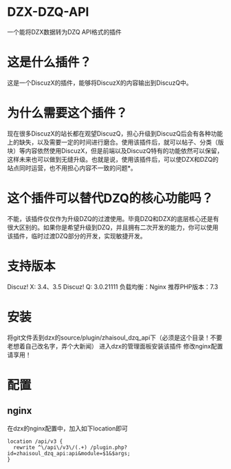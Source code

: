 # DZX-DZQ-API
一个能将DZX数据转为DZQ API格式的插件

# 这是什么插件？
这是一个DiscuzX的插件，能够将DiscuzX的内容输出到DiscuzQ中。

# 为什么需要这个插件？
现在很多DiscuzX的站长都在观望DiscuzQ，担心升级到DiscuzQ后会有各种功能上的缺失，以及需要一定的时间进行磨合。使用该插件后，就可以帖子、分类（版块）等内容依然使用DiscuzX，但是前端以及DiscuzQ特有的功能依然可以保留，这样未来也可以做到无缝升级。也就是说，使用该插件后，可以使DZX和DZQ的站点同时运营，也不用担心内容不一致的问题*。

# 这个插件可以替代DZQ的核心功能吗？
不能，该插件仅仅作为升级DZQ的过渡使用。毕竟DZQ和DZX的底层核心还是有很大区别的。如果你是希望升级到DZQ，并且拥有二次开发的能力，你可以使用该插件，临时过渡DZQ部分的开发，实现敏捷开发。

# 支持版本
Discuz! X: 3.4、3.5
Discuz! Q: 3.0.21111
负载均衡：Nginx
推荐PHP版本：7.3

# 安装
将git文件丢到dzx的source/plugin/zhaisoul_dzq_api下（必须是这个目录！不要老想着自己改名字，弄个大新闻）
进入dzx的管理面板安装该插件
修改nginx配置
请享用！

# 配置
## nginx
在dzx的nginx配置中，加入如下location即可

```nginx
location /api/v3 {
  rewrite ^\/api\/v3\/(.+) /plugin.php?id=zhaisoul_dzq_api:api&module=$1&$args;
}
```
